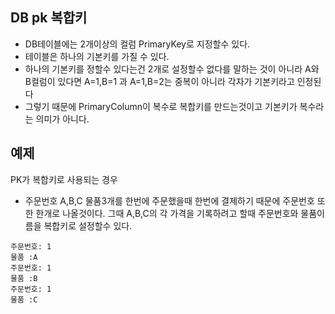 ## DB pk 복합키

- DB테이블에는 2개이상의 컬럼 PrimaryKey로 지정할수 있다.
- 테이블은 하나의 기본키를 가질 수 있다.
- 하나의 기본키를 정할수 있다는건 2개로 설정할수 없다를 말하는 것이 아니라
  A와 B컬럼이 있다면 A=1,B=1 과 A=1,B=2는 중복이 아니라 각자가 기본키라고 인정된다
- 그렇기 때문에 PrimaryColumn이 복수로 복합키를 만드는것이고 기본키가 복수라는 의미가 아니다.

## 예제

PK가 복합키로 사용되는 경우

- 주문번호
  A,B,C 물품3개를 한번에 주문했을때 한번에 결제하기 때문에 주문번호 또한 한개로 나올것이다.
  그때 A,B,C의 각 가격을 기록하려고 할때 주문번호와 물품이름을 복합키로 설정할수 있다.

```
주문번호: 1
물품 :A
주문번호: 1
물품 :B
주문번호: 1
물품 :C
```
